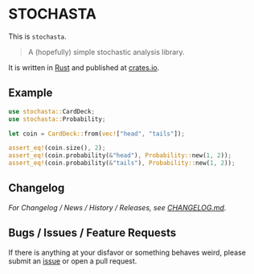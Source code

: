 # STOCHASTA

This is `stochasta`.

> A (hopefully) simple stochastic analysis library.

It is written in [Rust](https://rust-lang.org) and published at [crates.io](https://crates.io/crates/stochasta).

## Example

```rust
use stochasta::CardDeck;
use stochasta::Probability;

let coin = CardDeck::from(vec!["head", "tails"]);

assert_eq!(coin.size(), 2);
assert_eq!(coin.probability(&"head"), Probability::new(1, 2));
assert_eq!(coin.probability(&"tails"), Probability::new(1, 2));
```

## Changelog

*For Changelog / News / History / Releases, see [CHANGELOG.md](CHANGELOG.md).*

## Bugs / Issues / Feature Requests

If there is anything at your disfavor or something behaves weird, please submit an [issue](https://github.com/leun4m/stochasta/issues) or open a pull request.

